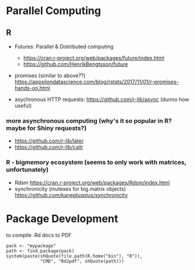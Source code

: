 # Parallel Computing

## R

* Futures: Parallel & Distributed computing
  * https://cran.r-project.org/web/packages/future/index.html
  * https://github.com/HenrikBengtsson/future

* promises (similar to above??) https://appsilondatascience.com/blog/rstats/2017/11/01/r-promises-hands-on.html

* asychronous HTTP requests: https://github.com/r-lib/async (dunno how useful)

### more asynchronous computing (why's it so popular in R? maybe for Shiny requests?)

* https://github.com/r-lib/later
* https://github.com/r-lib/callr

### R - bigmemory ecosystem (seems to only work with matrices, unfortunately)

 * Rdsm https://cran.r-project.org/web/packages/Rdsm/index.html
 * synchronicity (mutexes for big.matrix objects) https://github.com/kaneplusplus/synchronicity

# Package Development

to compile .Rd docs to PDF
```
pack <- "mypackage"
path <- find.package(pack)
system(paste(shQuote(file.path(R.home("bin"), "R")),
             "CMD", "Rd2pdf", shQuote(path)))
```
